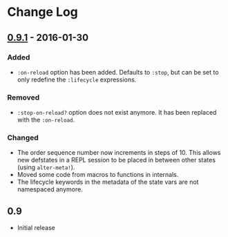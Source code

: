 # Change Log


## [0.9.1] - 2016-01-30
### Added
- `:on-reload` option has been added. Defaults to `:stop`, but can be set to only redefine the `:lifecycle` expressions.

### Removed
- `:stop-on-reload?` option does not exist anymore. It has been replaced with the `:on-reload`.

### Changed
- The order sequence number now increments in steps of 10. This allows new defstates in a REPL session to be placed in between other states (using `alter-meta!`).
- Moved some code from macros to functions in internals.
- The lifecycle keywords in the metadata of the state vars are not namespaced anymore.


## 0.9
- Initial release

[unreleased]: https://github.com/aroemers/mount-lite/compare/0.9.1...HEAD
[0.9.1]: https://github.com/aroemers/mount-lite/compare/0.9...0.9.1
